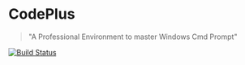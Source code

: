 CodePlus
========
> "A Professional Environment to master Windows Cmd Prompt"

[![Build Status](https://travis-ci.org/rbashish/CodePlus.svg?branch=master)](https://travis-ci.org/rbashish/CodePlus)

